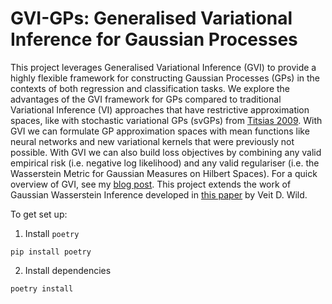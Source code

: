 # GVI-GPs: Generalised Variational Inference for Gaussian Processes

This project leverages Generalised Variational Inference (GVI) to provide a highly flexible framework for constructing Gaussian Processes (GPs) in the contexts of both regression and classification tasks. We explore the advantages of the GVI framework for GPs compared to traditional Variational Inference (VI) approaches that have restrictive approximation spaces, like with stochastic variational GPs (svGPs) from <a href="http://proceedings.mlr.press/v5/titsias09a.html">Titsias 2009</a>. With GVI we can formulate GP approximation spaces with mean functions like neural networks and new variational kernels that were previously not possible. With GVI we can also build loss objectives by combining any valid empirical risk (i.e. negative log likelihood) and any valid regulariser (i.e. the Wasserstein Metric for Gaussian Measures on Hilbert Spaces). For a quick overview of GVI, see my <a href="https://jswu18.github.io/posts/2023/07/generalised-variational-inference/">blog post</a>. This project extends the work of Gaussian Wasserstein Inference developed in <a href="https://arxiv.org/pdf/2205.06342.pdf">this paper</a> by Veit D. Wild.

To get set up:

1. Install `poetry`

```shell
pip install poetry
```

2. Install dependencies

```shell
poetry install
```
